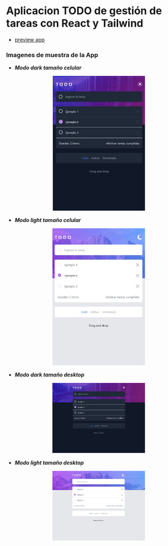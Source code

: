 # Aplicacion TODO de gestión de tareas con React y Tailwind

- [preview app](https://todo-app-react-tailwind.netlify.app/)

### Imagenes de muestra de la App

* _**Modo dark tamaño celular**_
<p align="center" width="100%">
    <img width=50% src="src/assets/images/dark-cel.jpg"/>
</p>

* _**Modo light tamaño celular**_
<p align="center" width="100%">
    <img width=50% src="src/assets/images/light-cel.jpg"/>
</p>

* _**Modo dark tamaño desktop**_
<p align="center" width="100%">
    <img width=50% src="src/assets/images/dark-desktop.jpg"/>
</p>

* _**Modo light tamaño desktop**_
<p align="center" width="100%">
    <img width=50% src="src/assets/images/light-desktop.jpg"/>
</p>

